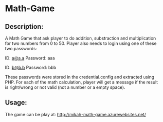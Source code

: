 # Math-Game
## Description:
A Math Game that ask player to do addition, substraction and multiplication for two numbers from 0 to 50. Player also needs to login using one of these two passwords:


ID: a@a.a
Password: aaa


ID: b@b.b
Password: bbb


These passwords were stored in the credential.config and extracted using PHP. For each of the math calculation, player will get a message if the result is right/wrong or not valid (not a number or a empty space).


## Usage:
The game can be play at: http://mikah-math-game.azurewebsites.net/
